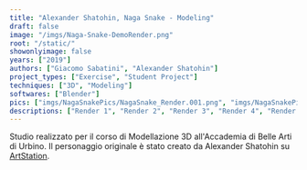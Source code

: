 ```yaml
---
title: "Alexander Shatohin, Naga Snake - Modeling"
draft: false
image: "/imgs/Naga-Snake-DemoRender.png"
root: "/static/"
showonlyimage: false
years: ["2019"]
authors: ["Giacomo Sabatini", "Alexander Shatohin"]
project_types: ["Exercise", "Student Project"]
techniques: ["3D", "Modeling"]
softwares: ["Blender"]
pics: ["imgs/NagaSnakePics/NagaSnake_Render.001.png", "imgs/NagaSnakePics/NagaSnake_Render.002.png", "imgs/NagaSnakePics/NagaSnake_Render.003.png", "imgs/NagaSnakePics/NagaSnake_Render.004.png", "imgs/NagaSnakePics/NagaSnake_Render.005.png", "imgs/NagaSnakePics/alexander-shatohin-final5.jpg"]
descriptions: ["Render 1", "Render 2", "Render 3", "Render 4", "Render 5", "Reference"]
---
```


Studio realizzato per il corso di Modellazione 3D all'Accademia di Belle Arti di Urbino. Il personaggio originale è stato creato da Alexander Shatohin su [ArtStation](https://www.artstation.com/artwork/EV1m40 "Naga Snake di Alexander Shatohin" ).

